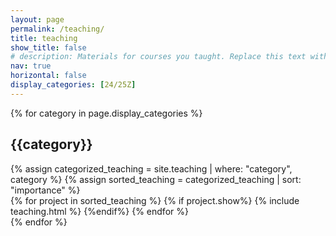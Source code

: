 ```yaml
---
layout: page
permalink: /teaching/
title: teaching
show_title: false
# description: Materials for courses you taught. Replace this text with your description.
nav: true
horizontal: false
display_categories: [24/25Z]
---
```


<!-- For now, this page is assumed to be a static description of your courses. You can convert it to a collection similar to `_teaching/` so that you can have a dedicated page for each course.

Organize your courses by years, topics, or universities, however you like! -->

<div class="teaching">
 {% for category in page.display_categories %}
      <h2 class="category">{{category}}</h2>
      {% assign categorized_teaching = site.teaching | where: "category", category %}
      {% assign sorted_teaching = categorized_teaching | sort: "importance" %}
      <!-- Generate cards for each project -->
        <div class="container">
          <div class="row row-cols-1">
          {% for project in sorted_teaching %}
            {% if project.show%}
                {% include teaching.html %}
            {%endif%}
          {% endfor %}
          </div>
        </div>
    {% endfor %}
</div>